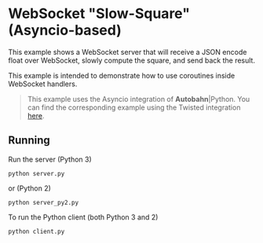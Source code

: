 # WebSocket "Slow-Square" (Asyncio-based)

This example shows a WebSocket server that will receive a JSON encode float over WebSocket, slowly compute the square, and send back the result.

This example is intended to demonstrate how to use coroutines inside WebSocket handlers.

> This example uses the Asyncio integration of **Autobahn**|Python. You can find the corresponding example using the Twisted integration [here](https://github.com/tavendo/AutobahnPython/tree/master/examples/twisted/websocket/slowsquare).
> 
## Running

Run the server (Python 3)

    python server.py

or (Python 2)

    python server_py2.py

To run the Python client (both Python 3 and 2)

    python client.py
